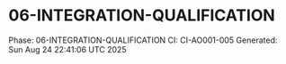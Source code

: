 # 06-INTEGRATION-QUALIFICATION
Phase: 06-INTEGRATION-QUALIFICATION
CI: CI-AO001-005
Generated: Sun Aug 24 22:41:06 UTC 2025
